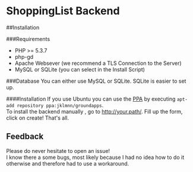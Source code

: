 # ShoppingList Backend

##Installation

###Requirements
* PHP >= 5.3.7
* php-gd
* Apache Websever (we recommend a TLS Connection to the Server)
* MySQL or SQLite (you can select in the Install Script)

###Database
You can either use MySQL or SQLite. SQLite is easier to set up.

####Installation
If you use Ubuntu you can use the [PPA](https://launchpad.net/~jklmnn/+archive/ubuntu/groundapps) by executing `apt-add repository ppa:jklmnn/groundapps`.  
To install the backend manually , go to http://your.path/.
Fill up the form, click on create!
That's all.

## Feedback
Please do never hesitate to open an issue!<br>
I know there a some bugs, most likely because I had no idea how to do it otherwise and therefore had to use a workaround.
